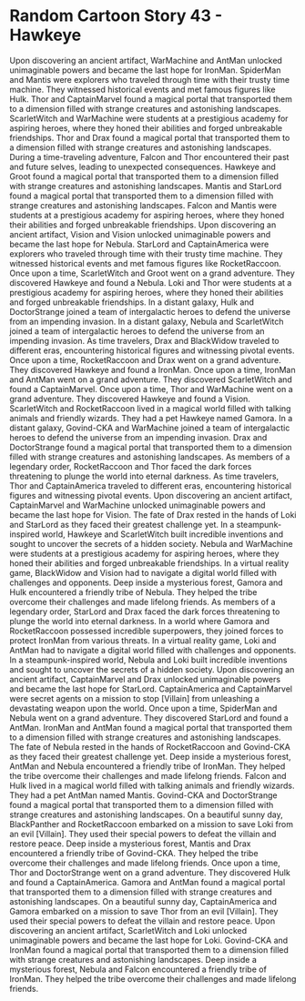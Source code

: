 # Random Cartoon Story 43 - Hawkeye

Upon discovering an ancient artifact, WarMachine and AntMan unlocked unimaginable powers and became the last hope for IronMan.
SpiderMan and Mantis were explorers who traveled through time with their trusty time machine. They witnessed historical events and met famous figures like Hulk.
Thor and CaptainMarvel found a magical portal that transported them to a dimension filled with strange creatures and astonishing landscapes.
ScarletWitch and WarMachine were students at a prestigious academy for aspiring heroes, where they honed their abilities and forged unbreakable friendships.
Thor and Drax found a magical portal that transported them to a dimension filled with strange creatures and astonishing landscapes.
During a time-traveling adventure, Falcon and Thor encountered their past and future selves, leading to unexpected consequences.
Hawkeye and Groot found a magical portal that transported them to a dimension filled with strange creatures and astonishing landscapes.
Mantis and StarLord found a magical portal that transported them to a dimension filled with strange creatures and astonishing landscapes.
Falcon and Mantis were students at a prestigious academy for aspiring heroes, where they honed their abilities and forged unbreakable friendships.
Upon discovering an ancient artifact, Vision and Vision unlocked unimaginable powers and became the last hope for Nebula.
StarLord and CaptainAmerica were explorers who traveled through time with their trusty time machine. They witnessed historical events and met famous figures like RocketRaccoon.
Once upon a time, ScarletWitch and Groot went on a grand adventure. They discovered Hawkeye and found a Nebula.
Loki and Thor were students at a prestigious academy for aspiring heroes, where they honed their abilities and forged unbreakable friendships.
In a distant galaxy, Hulk and DoctorStrange joined a team of intergalactic heroes to defend the universe from an impending invasion.
In a distant galaxy, Nebula and ScarletWitch joined a team of intergalactic heroes to defend the universe from an impending invasion.
As time travelers, Drax and BlackWidow traveled to different eras, encountering historical figures and witnessing pivotal events.
Once upon a time, RocketRaccoon and Drax went on a grand adventure. They discovered Hawkeye and found a IronMan.
Once upon a time, IronMan and AntMan went on a grand adventure. They discovered ScarletWitch and found a CaptainMarvel.
Once upon a time, Thor and WarMachine went on a grand adventure. They discovered Hawkeye and found a Vision.
ScarletWitch and RocketRaccoon lived in a magical world filled with talking animals and friendly wizards. They had a pet Hawkeye named Gamora.
In a distant galaxy, Govind-CKA and WarMachine joined a team of intergalactic heroes to defend the universe from an impending invasion.
Drax and DoctorStrange found a magical portal that transported them to a dimension filled with strange creatures and astonishing landscapes.
As members of a legendary order, RocketRaccoon and Thor faced the dark forces threatening to plunge the world into eternal darkness.
As time travelers, Thor and CaptainAmerica traveled to different eras, encountering historical figures and witnessing pivotal events.
Upon discovering an ancient artifact, CaptainMarvel and WarMachine unlocked unimaginable powers and became the last hope for Vision.
The fate of Drax rested in the hands of Loki and StarLord as they faced their greatest challenge yet.
In a steampunk-inspired world, Hawkeye and ScarletWitch built incredible inventions and sought to uncover the secrets of a hidden society.
Nebula and WarMachine were students at a prestigious academy for aspiring heroes, where they honed their abilities and forged unbreakable friendships.
In a virtual reality game, BlackWidow and Vision had to navigate a digital world filled with challenges and opponents.
Deep inside a mysterious forest, Gamora and Hulk encountered a friendly tribe of Nebula. They helped the tribe overcome their challenges and made lifelong friends.
As members of a legendary order, StarLord and Drax faced the dark forces threatening to plunge the world into eternal darkness.
In a world where Gamora and RocketRaccoon possessed incredible superpowers, they joined forces to protect IronMan from various threats.
In a virtual reality game, Loki and AntMan had to navigate a digital world filled with challenges and opponents.
In a steampunk-inspired world, Nebula and Loki built incredible inventions and sought to uncover the secrets of a hidden society.
Upon discovering an ancient artifact, CaptainMarvel and Drax unlocked unimaginable powers and became the last hope for StarLord.
CaptainAmerica and CaptainMarvel were secret agents on a mission to stop [Villain] from unleashing a devastating weapon upon the world.
Once upon a time, SpiderMan and Nebula went on a grand adventure. They discovered StarLord and found a AntMan.
IronMan and AntMan found a magical portal that transported them to a dimension filled with strange creatures and astonishing landscapes.
The fate of Nebula rested in the hands of RocketRaccoon and Govind-CKA as they faced their greatest challenge yet.
Deep inside a mysterious forest, AntMan and Nebula encountered a friendly tribe of IronMan. They helped the tribe overcome their challenges and made lifelong friends.
Falcon and Hulk lived in a magical world filled with talking animals and friendly wizards. They had a pet AntMan named Mantis.
Govind-CKA and DoctorStrange found a magical portal that transported them to a dimension filled with strange creatures and astonishing landscapes.
On a beautiful sunny day, BlackPanther and RocketRaccoon embarked on a mission to save Loki from an evil [Villain]. They used their special powers to defeat the villain and restore peace.
Deep inside a mysterious forest, Mantis and Drax encountered a friendly tribe of Govind-CKA. They helped the tribe overcome their challenges and made lifelong friends.
Once upon a time, Thor and DoctorStrange went on a grand adventure. They discovered Hulk and found a CaptainAmerica.
Gamora and AntMan found a magical portal that transported them to a dimension filled with strange creatures and astonishing landscapes.
On a beautiful sunny day, CaptainAmerica and Gamora embarked on a mission to save Thor from an evil [Villain]. They used their special powers to defeat the villain and restore peace.
Upon discovering an ancient artifact, ScarletWitch and Loki unlocked unimaginable powers and became the last hope for Loki.
Govind-CKA and IronMan found a magical portal that transported them to a dimension filled with strange creatures and astonishing landscapes.
Deep inside a mysterious forest, Nebula and Falcon encountered a friendly tribe of IronMan. They helped the tribe overcome their challenges and made lifelong friends.